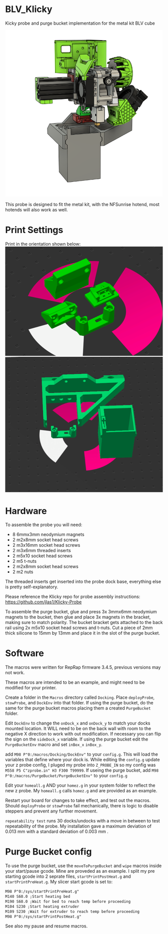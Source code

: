 # BLV_Klicky
Kicky probe and purge bucket implementation for the metal kit BLV cube

![alt text](https://github.com/rab1515/BLV_Klicky/blob/main/purge_bucket_klicky/photos/Capture.PNG)

This probe is designed to fit the metal kit, with the NFSunrise hotend, most hotends will also work as well.

# Print Settings
Print in the orientation shown below:
![alt text](https://github.com/rab1515/BLV_Klicky/blob/main/klicky_probe/photos/Capture3.PNG)
![alt text](https://github.com/rab1515/BLV_Klicky/blob/main/purge_bucket_klicky/photos/printOrientation.PNG)

# Hardware

To assemble the probe you will need:

* 8 6mmx3mm neodymium magnets
* 2 m2x8mm socket head screws  
* 2 m3x16mm socket head screws
* 2 m3x6mm threaded inserts
* 2 m5x10 socket head screws
* 2 m5 t-nuts
* 2 m2x8mm socket head screws
* 2 m2 nuts

The threaded inserts get inserted into the probe dock base, everything else is pretty self-explanatory.

Please reference the Klicky repo for probe assembly instructions: https://github.com/jlas1/Klicky-Probe

To assemble the purge bucket, glue and press 3x 3mmx6mm neodymium magnets to the bucket, then glue and place 3x magnets in the bracket, making sure to match polarity.
The bucket bracket gets attached to the back rail using 2x m5x10 socket head screws and t-nuts. Cut a piece of 2mm thick silicone to 15mm by 13mm and place it in the slot of the purge bucket.


# Software

The macros were written for RepRap firmware 3.4.5, previous versions may not work.

These macros are intended to be an example, and might need to be modified for your printer.

Create a folder in the `Macros` directory called `Docking`. Place `deployProbe`, `stowProbe`, and `DockEnv` into that folder. If using the purge bucket, do the same for the purge bucket macros placing them a created `PurgeBucket` folder.

Edit `DockEnv` to change the `onDock_x` and `onDock_y` to match your docks mounted location. It WILL need to be on the back wall with room to the negative X direction to work with out modification. If necessary you can flip the sign on the `sideDock_x` variable. If using the purge bucket edit the `PurgeBucketEnv` macro and set `inBox_x` `inBox_y`.

add `M98 P"0:/macros/Docking/DockEnv"` to your `config.g`. This will load the variables that define where your dock is. While editing the `config.g` update your z probe config, I pluged my probe into `Z_PROBE_IN` so my config was `M558 P5 C"zprobe.in" H3 F300 T99999`. If useing the purge bucket, add `M98 P"0:/macros/PurgeBucket/PurgeBucketEnv"` to your `config.g`

Edit your `homeall.g` AND your `homez.g` in your system folder to reflect the new z probe. My `homeall.g` calls `homez.g` and are provided as an example.

Restart your board for changes to take effect, and test out the macros. Should  `deployProbe` or `stowProbe` fail mechanically, there is logic to disable steppers and prevent any further movement. 

`repeatability test` runs 30 docks/undocks with a move in between to test repeatability of the probe. My installation gave a maximum deviation of 0.013 mm with a standard deviation of 0.003 mm .

# Purge Bucket config
To use the purge bucket, use the `moveToPurgeBucket` and `wipe` macros inside your start/pause gcode. Mine are proveded as an example. I split my pre starting gcode into 2 seprate files,  `startPrintPostHeat.g` and `startPrintPreHeat.g`. My slicer start gcode is set to: 
```
M98 P"0:/sys/startPrintPreHeat.g"
M140 S60.0 ;Start heating bed
M190 S60.0 ;Wait for bed to reach temp before proceeding
M104 S230 ;Start heating extruder
M109 S230 ;Wait for extruder to reach temp before proceeding
M98 P"0:/sys/startPrintPostHeat.g"
```

See also my pause and resume macros.
